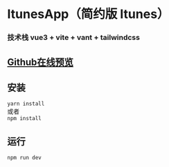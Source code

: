 # ItunesApp（简约版 Itunes）

### 技术栈 vue3 + vite + vant + tailwindcss 

## [Github在线预览]()



## 安装
`yarn install`<br>
或者<br>
`npm install`

## 运行
`npm run dev`

